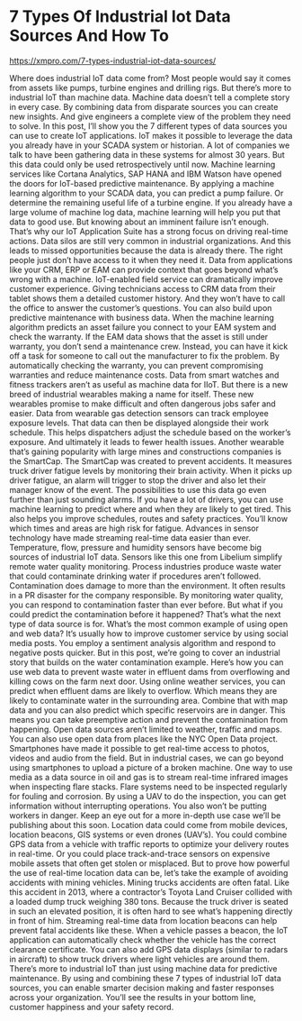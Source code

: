 # 7 Types Of Industrial Iot Data Sources And How To

https://xmpro.com/7-types-industrial-iot-data-sources/

Where does industrial IoT data come from? Most people would say it comes from assets like pumps, turbine engines and drilling rigs. But there’s more to industrial IoT than machine data. Machine data doesn’t tell a complete story in every case. By combining data from disparate sources you can create new insights. And give engineers a complete view of the problem they need to solve. In this post, I’ll show you the 7 different types of data sources you can use to create IoT applications. IoT makes it possible to leverage the data you already have in your SCADA system or historian. A lot of companies we talk to have been gathering data in these systems for almost 30 years. But this data could only be used retrospectively until now. Machine learning services like Cortana Analytics, SAP HANA and IBM Watson have opened the doors for IoT-based predictive maintenance. By applying a machine learning algorithm to your SCADA data, you can predict a pump failure. Or determine the remaining useful life of a turbine engine. If you already have a large volume of machine log data, machine learning will help you put that data to good use. But knowing about an imminent failure isn’t enough. That’s why our IoT Application Suite has a strong focus on driving real-time actions. Data silos are still very common in industrial organizations. And this leads to missed opportunities because the data is already there. The right people just don’t have access to it when they need it. Data from applications like your CRM, ERP or EAM can provide context that goes beyond what’s wrong with a machine. IoT-enabled field service can dramatically improve customer experience. Giving technicians access to CRM data from their tablet shows them a detailed customer history. And they won’t have to call the office to answer the customer’s questions. You can also build upon predictive maintenance with business data. When the machine learning algorithm predicts an asset failure you connect to your EAM system and check the warranty. If the EAM data shows that the asset is still under warranty, you don’t send a maintenance crew. Instead, you can have it kick off a task for someone to call out the manufacturer to fix the problem. By automatically checking the warranty, you can prevent compromising warranties and reduce maintenance costs. Data from smart watches and fitness trackers aren’t as useful as machine data for IIoT. But there is a new breed of industrial wearables making a name for itself. These new wearables promise to make difficult and often dangerous jobs safer and easier. Data from wearable gas detection sensors can track employee exposure levels. That data can then be displayed alongside their work schedule. This helps dispatchers adjust the schedule based on the worker’s exposure. And ultimately it leads to fewer health issues. Another wearable that’s gaining popularity with large mines and constructions companies is the SmartCap. The SmartCap was created to prevent accidents. It measures truck driver fatigue levels by monitoring their brain activity. When it picks up driver fatigue, an alarm will trigger to stop the driver and also let their manager know of the event. The possibilities to use this data go even further than just sounding alarms. If you have a lot of drivers, you can use machine learning to predict where and when they are likely to get tired. This also helps you improve schedules, routes and safety practices. You’ll know which times and areas are high risk for fatigue. Advances in sensor technology have made streaming real-time data easier than ever. Temperature, flow, pressure and humidity sensors have become big sources of industrial IoT data. Sensors like this one from Libelium simplify remote water quality monitoring. Process industries produce waste water that could contaminate drinking water if procedures aren’t followed. Contamination does damage to more than the environment. It often results in a PR disaster for the company responsible. By monitoring water quality, you can respond to contamination faster than ever before. But what if you could predict the contamination before it happened? That’s what the next type of data source is for. What’s the most common example of using open and web data? It’s usually how to improve customer service by using social media posts. You employ a sentiment analysis algorithm and respond to negative posts quicker. But in this post, we’re going to cover an industrial story that builds on the water contamination example. Here’s how you can use web data to prevent waste water in effluent dams from overflowing and killing cows on the farm next door. Using online weather services, you can predict when effluent dams are likely to overflow. Which means they are likely to contaminate water in the surrounding area. Combine that with map data and you can also predict which specific reservoirs are in danger. This means you can take preemptive action and prevent the contamination from happening. Open data sources aren’t limited to weather, traffic and maps. You can also use open data from places like the NYC Open Data project. Smartphones have made it possible to get real-time access to photos, videos and audio from the field. But in industrial cases, we can go beyond using smartphones to upload a picture of a broken machine. One way to use media as a data source in oil and gas is to stream real-time infrared images when inspecting flare stacks. Flare systems need to be inspected regularly for fouling and corrosion. By using a UAV to do the inspection, you can get information without interrupting operations. You also won’t be putting workers in danger. Keep an eye out for a more in-depth use case we’ll be publishing about this soon. Location data could come from mobile devices, location beacons, GIS systems or even drones (UAV’s). You could combine GPS data from a vehicle with traffic reports to optimize your delivery routes in real-time.  Or you could place track-and-trace sensors on expensive mobile assets that often get stolen or misplaced. But to prove how powerful the use of real-time location data can be, let’s take the example of avoiding accidents with mining vehicles. Mining trucks accidents are often fatal. Like this accident in 2013, where a contractor’s Toyota Land Cruiser collided with a loaded dump truck weighing 380 tons. Because the truck driver is seated in such an elevated position, it is often hard to see what’s happening directly in front of him. Streaming real-time data from location beacons can help prevent fatal accidents like these. When a vehicle passes a beacon, the IoT application can automatically check whether the vehicle has the correct clearance certificate. You can also add GPS data displays (similar to radars in aircraft) to show truck drivers where light vehicles are around them. There’s more to industrial IoT than just using machine data for predictive maintenance. By using and combining these 7 types of industrial IoT data sources, you can enable smarter decision making and faster responses across your organization. You’ll see the results in your bottom line, customer happiness and your safety record.
